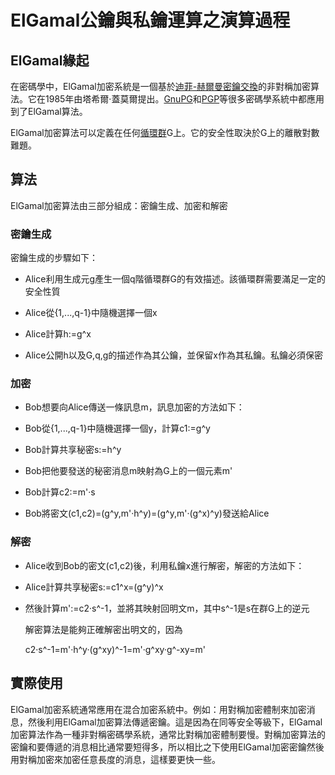 # ElGamal公鑰與私鑰運算之演算過程

## ElGamal緣起

在密碼學中，ElGamal加密系統是一個基於[迪菲-赫爾曼密鑰交換](https://zh.wikipedia.org/wiki/迪菲-赫爾曼密鑰交換)的非對稱加密算法。它在1985年由塔希爾·蓋莫爾提出。[GnuPG](https://zh.wikipedia.org/wiki/GnuPG)和[PGP](https://zh.wikipedia.org/wiki/PGP)等很多密碼學系統中都應用到了ElGamal算法。

ElGamal加密算法可以定義在任何[循環群](https://zh.wikipedia.org/wiki/循環群)G上。它的安全性取決於G上的離散對數難題。

## 算法

ElGamal加密算法由三部分組成：密鑰生成、加密和解密

### 密鑰生成

密鑰生成的步驟如下：

- Alice利用生成元g產生一個q階循環群G的有效描述。該循環群需要滿足一定的安全性質

- Alice從{1,...,q-1}中隨機選擇一個x

- Alice計算h:=g^x

- Alice公開h以及G,q,g的描述作為其公鑰，並保留x作為其私鑰。私鑰必須保密

### 加密

- Bob想要向Alice傳送一條訊息m，訊息加密的方法如下：

- Bob從{1,...,q-1}中隨機選擇一個y，計算c1:=g^y

- Bob計算共享秘密s:=h^y

- Bob把他要發送的秘密消息m映射為G上的一個元素m'

- Bob計算c2:=m'·s

- Bob將密文(c1,c2)=(g^y,m'·h^y)=(g^y,m'·(g^x)^y)發送給Alice

### 解密

- Alice收到Bob的密文(c1,c2)後，利用私鑰x進行解密，解密的方法如下：

- Alice計算共享秘密s:=c1^x=(g^y)^x

- 然後計算m':=c2·s^-1，並將其映射回明文m，其中s^-1是s在群G上的逆元

	解密算法是能夠正確解密出明文的，因為

	c2·s^-1=m'·h^y·(g^xy)^-1=m'·g^xy·g^-xy=m'

## 實際使用

ElGamal加密系統通常應用在混合加密系統中。例如：用對稱加密體制來加密消息，然後利用ElGamal加密算法傳遞密鑰。這是因為在同等安全等級下，ElGamal加密算法作為一種非對稱密碼學系統，通常比對稱加密體制要慢。對稱加密算法的密鑰和要傳遞的消息相比通常要短得多，所以相比之下使用ElGamal加密密鑰然後用對稱加密來加密任意長度的消息，這樣要更快一些。

